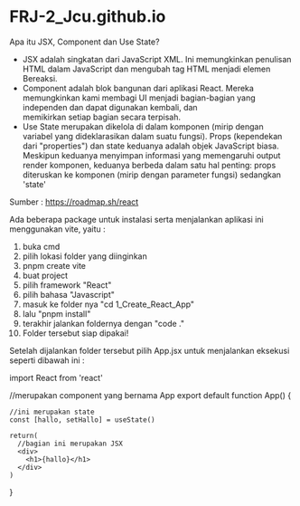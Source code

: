 # FRJ-2_Jcu.github.io
Apa itu JSX, Component dan Use State?

- JSX adalah singkatan dari JavaScript XML. Ini memungkinkan penulisan HTML dalam JavaScript dan mengubah tag HTML menjadi elemen Bereaksi.
- Component adalah blok bangunan dari aplikasi React. Mereka memungkinkan kami membagi UI menjadi bagian-bagian yang independen dan dapat digunakan kembali, dan  
  memikirkan setiap bagian secara terpisah.
- Use State merupakan dikelola di dalam komponen (mirip dengan variabel yang dideklarasikan dalam suatu fungsi). Props (kependekan dari "properties") dan state 
  keduanya adalah objek JavaScript biasa. Meskipun keduanya menyimpan informasi yang memengaruhi output render komponen, keduanya berbeda dalam satu hal penting: 
  props diteruskan ke komponen (mirip dengan parameter fungsi) sedangkan 'state' 

Sumber : https://roadmap.sh/react

Ada beberapa package untuk instalasi serta menjalankan aplikasi ini menggunakan vite, yaitu :

1. buka cmd
2. pilih lokasi folder yang diinginkan
3. pnpm create vite
4. buat project
5. pilih framework "React"
6. pilih bahasa "Javascript"
7. masuk ke folder nya "cd 1_Create_React_App"
8. lalu "pnpm install"
9. terakhir jalankan foldernya dengan "code ."
10. Folder tersebut siap dipakai!

Setelah dijalankan folder tersebut pilih App.jsx untuk menjalankan eksekusi seperti dibawah ini :

  import React from 'react'

  //merupakan component yang bernama App
  export default function App() {

    //ini merupakan state
    const [hallo, setHallo] = useState()
  
    return(
      //bagian ini merupakan JSX 
      <div>
        <h1>{hallo}</h1>
      </div>
    )
  
  }
